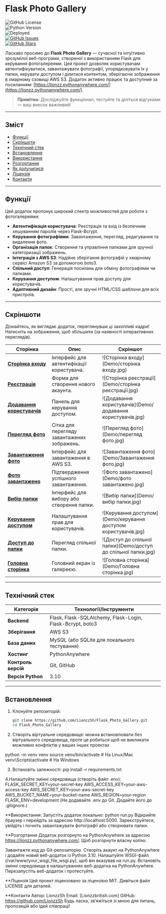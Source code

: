 # Flask Photo Gallery

![GitHub License](https://img.shields.io/github/license/LionzzSh/Flask_Photo_Gallery)  
![Python Version](https://img.shields.io/badge/Python-3.10-blue)  
![Deployed](https://img.shields.io/website?down_color=red&down_message=Down&up_color=green&up_message=Up&url=https%3A%2F%2Flionzz.pythonanywhere.com%2F)  
[![GitHub Issues](https://img.shields.io/github/issues/LionzzSh/Flask_Photo_Gallery)](https://github.com/LionzzSh/Flask_Photo_Gallery/issues)  
[![GitHub Stars](https://img.shields.io/github/stars/LionzzSh/Flask_Photo_Gallery)](https://github.com/LionzzSh/Flask_Photo_Gallery/stargazers)

Ласкаво просимо до **Flask Photo Gallery** — сучасної та інтуїтивно зрозумілої веб-програми, створеної з використанням Flask для керування фотогалереями. Цей проект дозволяє користувачам автентифікуватися, завантажувати фотографії, упорядковувати їх у папки, керувати доступом і ділитися контентом, зберігаючи зображення в хмарному сховищі AWS S3. Додаток активно працює та доступний за посиланням: [https://lionzz.pythonanywhere.com/](https://lionzz.pythonanywhere.com/).

> **Примітка:** Досліджуйте функціонал, тестуйте та діліться відгуками — ваш внесок важливий!

---

## Зміст
- [Функції](#функції)
- [Скріншоти](#скріншоти)
- [Технічний стек](#технічний-стек)
- [Встановлення](#встановлення)
- [Використання](#використання)
- [Розгортання](#розгортання)
- [Як долучитися](#як-долучитися)
- [Ліцензія](#ліцензія)
- [Контакти](#контакти)

---

## Функції
Цей додаток пропонує широкий спектр можливостей для роботи з фотогалереями:

- **Автентифікація користувача**: Реєстрація та вхід із безпечним хешуванням паролів через Flask-Bcrypt.
- **Керування фотографіями**: Завантаження, перегляд, редагування та видалення фото.
- **Організація папок**: Створення та управління папками для зручної категоризації зображень.
- **Інтеграція з AWS S3**: Надійне зберігання фотографій у хмарному сервісі Amazon S3 за допомогою boto3.
- **Спільний доступ**: Генерація посилань для обміну фотографіями чи папками.
- **Керування доступом**: Налаштування прав доступу для користувачів.
- **Адаптивний дизайн**: Прості, але зручні HTML/CSS шаблони для всіх пристроїв.

---

## Скріншоти
Дізнайтесь, як виглядає додаток, переглянувши ці захопливі кадри! Натисніть на зображення, щоб збільшити (за наявності інтерактивних переглядів).

| Сторінка                  | Опис                                      | Скріншот                                      |
|---------------------------|-------------------------------------------|-----------------------------------------------|
| **[Сторінка входу](#)**   | Інтерфейс для автентифікації користувача. | ![Сторінка входу](Demo/сторінка входу.jpg)    |
| **[Реєстрація](#)**       | Форма для створення нового акаунта.       | ![Сторінка реєстрації](Demo/сторінка реєстрації.jpg) |
| **[Додавання користувачів](#)** | Панель для керування доступом.         | ![Додавання користувачів](Demo/додавання користувачів.jpg) |
| **[Перегляд фото](#)**    | Сітка для перегляду завантажених зображень.| ![Перегляд фото](Demo/перегляд фото.jpg)      |
| **[Завантаження фото](#)**| Інтерфейс для завантаження в AWS S3.      | ![Завантаження фото](Demo/Завантаження фото.jpg) |
| **[Фото завантажено](#)** | Підтвердження успішного завантаження.     | ![Фото завантажено](Demo/фото завантажено.jpg) |
| **[Вибір папки](#)**      | Інтерфейс для вибору або створення папки. | ![Вибір папки](Demo/вибір папки.jpg)          |
| **[Керування доступом](#)** | Налаштування прав для користувачів.    | ![Керування доступом](Demo/керування доступом користувачів.jpg) |
| **[Доступ до папки](#)**  | Перегляд спільної папки.                  | ![Доступ до спільної папки](Demo/доступ до спільної папки.jpg) |
| **[Головна сторінка](#)** | Головний екран із галереєю.               | ![Головна сторінка](Demo/Головна сторінка.jpg) |

---

## Технічний стек
| Категорія      | Технології/Інструменти                  |
|-----------------|-----------------------------------------|
| **Backend**     | Flask, Flask-SQLAlchemy, Flask-Login, Flask-Bcrypt, boto3 |
| **Зберігання**  | AWS S3                                  |
| **База даних**  | MySQL (або SQLite для локального тестування) |
| **Хостинг**     | PythonAnywhere                          |
| **Контроль версій** | Git, GitHub                       |
| **Версія Python** | 3.10                                    |

---

## Встановлення
1. Клонуйте репозиторій:
   ```bash
   git clone https://github.com/LionzzSh/Flask_Photo_Gallery.git
   cd Flask_Photo_Gallery

2. Створіть віртуальне середовище:
можна встановлювати без віртуального середовища,
проте це робиться щоб не викликати можливих конфліктів у ваших інших проектах

python -m venv venv
source venv/bin/activate  # На Linux/Mac
venv\Scripts\activate     # На Windows

3. Встановіть залежності:
pip install -r requirements.txt

4.Налаштуйте змінні середовища (створіть файл .env):
FLASK_SECRET_KEY=your-secret-key
AWS_ACCESS_KEY=your-aws-access-key
AWS_SECRET_KEY=your-aws-secret-key
AWS_BUCKET_NAME=your-bucket-name
AWS_REGION=your-region
FLASK_ENV=development
(Не додавайте .env до Git. Додайте його до .gitignore.)

**Використання:
Запустіть додаток локально:
python run.py
Відкрийте браузер і перейдіть за адресою http://localhost:5000.
Зареєструйтеся, увійдіть і почніть завантажувати фотографії або створювати папки.

**Розгортання
Додаток розгорнуто на PythonAnywhere за адресою https://lionzz.pythonanywhere.com/. Щоб розгорнути власну копію:

Завантажте код до Git-репозиторію.
Створіть акаунт на PythonAnywhere і додайте новий веб-додаток із Python 3.10.
Налаштуйте WSGI-файл (/var/www/your_wsgi_file_wsgi.py), щоб він вказував на run.py.
Встановіть змінні середовища в налаштуваннях веб-додатка на PythonAnywhere.
Перезапустіть веб-додаток і протестуйте.

**Ліцензія
Цей проект ліцензовано за ліцензією MIT. Дивіться файл LICENSE для деталей.

**Контакти
Автор: LionzzSh
Email: [Lionzzbritish.com]
GitHub: https://github.com/LionzzSh
Будь ласка, зв’яжіться зі мною для питань, пропозицій або ідей співпраці!
